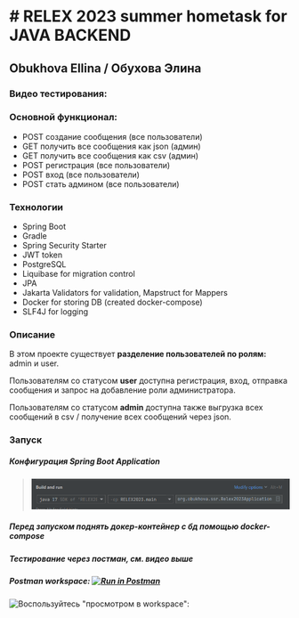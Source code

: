 # # RELEX 2023 summer hometask for JAVA BACKEND
## Obukhova Ellina / Обухова Элина

### Видео тестирования:


### Основной функционал:

- POST создание сообщения (все пользователи)
- GET получить все сообщения как json (админ)
- GET получить все сообщения как csv (админ)
- POST регистрация (все пользователи)
- POST вход (все пользователи)
- POST стать админом (все пользователи)

### Технологии
- Spring Boot
- Gradle
- Spring Security Starter
- JWT token
- PostgreSQL
- Liquibase for migration control
- JPA
- Jakarta Validators for validation, Mapstruct for Mappers
- Docker for storing DB (created docker-compose)
- SLF4J for logging

### Описание

В этом проекте существует **разделение пользователей по ролям:** admin и user.

Пользователям со статусом **user** доступна регистрация, вход, отправка сообщения и запрос на добавление роли администратора.

Пользователям со статусом **admin** доступна также выгрузка всех сообщений в csv / получение всех сообщений через json.

### Запуск
##### Конфигурация Spring Boot Application
> <img src="Pasted image 20230713125437.png">
##### Перед запуском поднять докер-контейнер с бд помощью docker-compose
##### Тестирование через постман, см. видео выше
##### Postman workspace: [![Run in Postman](https://run.pstmn.io/button.svg)](https://app.getpostman.com/run-collection/16916558-e7081c88-5d5b-4791-b109-a737318d7cc3?action=collection%2Ffork&source=rip_markdown&collection-url=entityId%3D16916558-e7081c88-5d5b-4791-b109-a737318d7cc3%26entityType%3Dcollection%26workspaceId%3D5fb6f1e9-c29c-4089-85b4-3422c977a967)
![Воспользуйтесь "просмотром в workspace":](![image](https://github.com/WriteWrote/RELEX2023_homework/assets/45429218/5811ae46-0bb6-4a40-b62f-9994aabf02a7)
)

